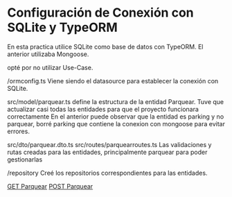 # Configuración de Conexión con SQLite y TypeORM

En esta practica utilice SQLite como base de datos con TypeORM.
El anterior utilizaba Mongoose.

opté por no utilizar Use-Case.

/ormconfig.ts
Viene siendo el datasource para establecer la conexión con SQLite.

src/model/parquear.ts 
define la estructura de la entidad Parquear.
Tuve que actualizar casi todas las entidades para que el proyecto funcionara correctamente
En el anterior puede observar que la entidad es parking  y no parquear, borré parking que contiene la conexion con mongoose para evitar errores.

src/dto/parquear.dto.ts
src/routes/parquearroutes.ts
Las validaciones y rutas creadas para las entidades, principalmente parquear para poder gestionarlas

/repository
Creé los repositorios correspondientes para las entidades.

  [GET Parquear](ejGET.jpg)
  [POST Parquear](ejPOST.jpg)
